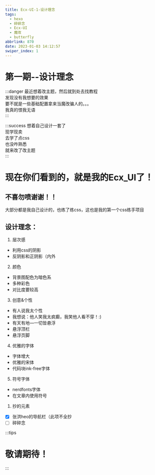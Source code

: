 ```yaml
---
title: Ecx-UI-1-设计理念
tags:
  - hexo
  - 碎碎念
  - Ecx-UI
  - 魔改
  - butterfly
abbrlink: 870
date: 2023-01-03 14:12:57
swiper_index: 1
---
```

# 第一期--设计理念
<!-- more -->

:::danger
最近想着改主题，然后就到处去找教程<br>
发现没有我想要的效果<br>
要不就是一些基础配置拿来当魔改骗人的。。。<br>
我真的恨我无语<br>
:::

:::success
想着自己设计一套了<br>
现学现卖<br>
去学了点css<br>
也没咋熟悉<br>
就来改了改主题<br>
:::

# 现在你们看到的，就是我的Ecx_UI了！

## 不喜勿喷谢谢！！

大部分都是我自己设计的，也练了练css，这也是我的第一个css练手项目<br>
## 设计理念：
1. 层次感
- 利用css的阴影
- 反阴影和正阴影（内外

2. 颜色
- 背景图配色为暗色系
- 多种彩色
- 对比度要较高

3. 创意&个性
- 有人说我太个性
- 我想说：他人笑我太疯癫，我笑他人看不穿！:)
- 有天有地—一切皆悬浮
- 悬浮顶栏
- 悬浮页脚

4. 优雅的字体
- 字体增大
- 优雅的宋体
- 代码块ink-free字体

5. 符号字体
- nerdfonts字体
- 在文章内使用符号

1. 抄的元素 
- [x] 张洪heo的导航栏（此项不全抄
- [ ] 碎碎念

:::tips
# 敬请期待！
:::